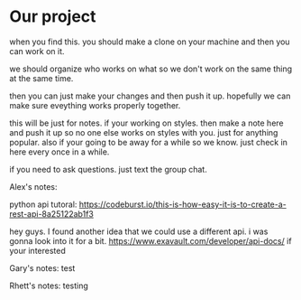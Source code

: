 # Our project

when you find this. you should make a clone on your machine and then you can work on it. 

we should organize who works on what so we don't work on the same thing at the same time. 

then you can just make your changes and then push it up. hopefully we can make sure eveything works properly together.

this will be just for notes. if your working on styles. then make a note here and push it up so no one else works on styles with you. just for anything popular.
also if your going to be away for a while so we know.
just check in here every once in a while.

if you need to ask questions. just text the group chat.


Alex's notes:

python api tutoral: https://codeburst.io/this-is-how-easy-it-is-to-create-a-rest-api-8a25122ab1f3

hey guys. I found another idea that we could use a different api. i was gonna look into it for a bit.
https://www.exavault.com/developer/api-docs/
if your interested

Gary's notes:
test


Rhett's notes:
 testing 

